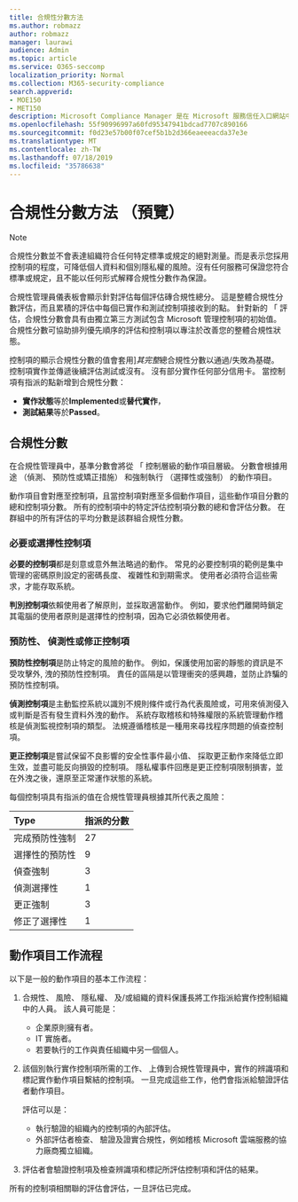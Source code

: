 ```yaml
---
title: 合規性分數方法
ms.author: robmazz
author: robmazz
manager: laurawi
audience: Admin
ms.topic: article
ms.service: O365-seccomp
localization_priority: Normal
ms.collection: M365-security-compliance
search.appverid:
- MOE150
- MET150
description: Microsoft Compliance Manager 是在 Microsoft 服務信任入口網站中的可用工作流程為基礎的風險評估工具。 合規性管理員可讓您追蹤、 指派及驗證與 Microsoft 雲端服務相關的法規合規性活動。
ms.openlocfilehash: 55f90996997a60fd95347941bdcad7707c890166
ms.sourcegitcommit: f0d23e57b00f07cef5b1b2d366eaeeeacda37e3e
ms.translationtype: MT
ms.contentlocale: zh-TW
ms.lasthandoff: 07/18/2019
ms.locfileid: "35786638"
---
```

# <a name="compliance-score-methodology-preview"></a>合規性分數方法 （預覽）

> [!NOTE]
> 合規性分數並不會表達組織符合任何特定標準或規定的絕對測量。而是表示您採用控制項的程度，可降低個人資料和個別隱私權的風險。沒有任何服務可保證您符合標準或規定，且不能以任何形式解釋合規性分數作為保證。

合規性管理員儀表板會顯示針對評估每個評估磚合規性總分。 這是整體合規性分數評估，而且累積的評估中每個已實作和測試控制項接收到的點。 針對新的 「 評估，合規性分數會具有由獨立第三方測試包含 Microsoft 管理控制項的初始值。 合規性分數可協助排列優先順序的評估和控制項以專注於改善您的整體合規性狀態。

控制項的顯示合規性分數的值會套用]*其完整*總合規性分數以通過/失敗為基礎。 控制項實作並傳遞後續評估測試或沒有。 沒有部分實作任何部分信用卡。 當控制項有指派的點新增到合規性分數：

- **實作狀態**等於**Implemented**或**替代實作**，
- **測試結果**等於**Passed**。

## <a name="compliance-score"></a>合規性分數
  
在合規性管理員中，基準分數會將從 「 控制層級的動作項目層級。 分數會根據用途 （偵測、 預防性或矯正措施） 和強制執行 （選擇性或強制） 的動作項目。

動作項目會對應至控制項，且當控制項對應至多個動作項目，這些動作項目分數的總和控制項分數。 所有的控制項中的特定評估控制項分數的總和會評估分數。 在群組中的所有評估的平均分數是該群組合規性分數。
  
### <a name="mandatory-or-discretionary-controls"></a>必要或選擇性控制項
  
 **必要的控制項**都是刻意或意外無法略過的動作。 常見的必要控制項的範例是集中管理的密碼原則設定的密碼長度、 複雜性和到期需求。 使用者必須符合這些需求，才能存取系統。
  
 **判別控制項**依賴使用者了解原則，並採取適當動作。 例如，要求他們離開時鎖定其電腦的使用者原則是選擇性的控制項，因為它必須依賴使用者。
  
### <a name="preventative-detective-or-corrective-controls"></a>預防性、 偵測性或修正控制項
  
 **預防性控制項**是防止特定的風險的動作。 例如，保護使用加密的靜態的資訊是不受攻擊外, 洩的預防性控制項。 責任的區隔是以管理衝突的感興趣，並防止詐騙的預防性控制項。
  
 **偵測控制項**是主動監控系統以識別不規則條件或行為代表風險或，可用來偵測侵入或判斷是否有發生資料外洩的動作。 系統存取稽核和特殊權限的系統管理動作稽核是偵測監視控制項的類型。 法規遵循稽核是一種用來尋找程序問題的偵查控制項。
  
**更正控制項**是嘗試保留不良影響的安全性事件最小值、 採取更正動作來降低立即生效，並盡可能反向損毀的控制項。 隱私權事件回應是更正控制項限制損害，並在外洩之後，還原至正常運作狀態的系統。
  
每個控制項具有指派的值在合規性管理員根據其所代表之風險：

|**Type**|**指派的分數**|
|:-----|:-----|
| 完成預防性強制 | 27 |
| 選擇性的預防性 | 9  |
| 偵查強制 | 3 |
| 偵測選擇性 | 1 |
| 更正強制 | 3 |
| 修正了選擇性 | 1 |
  
## <a name="action-item-workflow"></a>動作項目工作流程

以下是一般的動作項目的基本工作流程：
  
1. 合規性、 風險、 隱私權、 及/或組織的資料保護長將工作指派給實作控制組織中的人員。 該人員可能是：

    - 企業原則擁有者。
    - IT 實施者。
    - 若要執行的工作與責任組織中另一個個人。

2. 該個別執行實作控制項所需的工作、 上傳到合規性管理員中，實作的辨識項和標記實作動作項目繫結的控制項。 一旦完成這些工作，他們會指派給驗證評估者動作項目。

    評估可以是：

    - 執行驗證的組織內的控制項的內部評估。
    - 外部評估者檢查、 驗證及證實合規性，例如稽核 Microsoft 雲端服務的協力廠商獨立組織。

3. 評估者會驗證控制項及檢查辨識項和標記所評估控制項和評估的結果。

所有的控制項相關聯的評估會評估，一旦評估已完成。